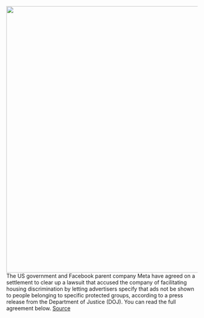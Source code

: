 <img src='https://cdn.vox-cdn.com/thumbor/2HZhkNWFEJnCSkZ40c0JVFf13oY=/0x0:2040x1360/1200x800/filters:focal(857x517:1183x843)/cdn.vox-cdn.com/uploads/chorus_image/image/71001291/acastro_211101_1777_meta_0002.0.jpg' width='700px' /><br/>
The US government and Facebook parent company Meta have agreed on a settlement to clear up a lawsuit that accused the company of facilitating housing discrimination by letting advertisers specify that ads not be shown to people belonging to specific protected groups, according to a press release from the Department of Justice (DOJ). You can read the full agreement below.
<a href='https://www.theverge.com/2022/6/21/23177356/meta-us-government-fair-housing-act-discrimination-settlement-new-system'> Source <a/>